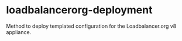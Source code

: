 # loadbalancerorg-deployment
Method to deploy templated configuration for the Loadbalancer.org v8 appliance.
